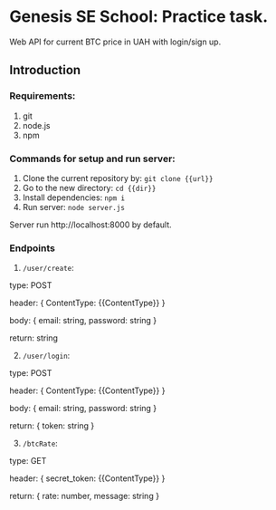 # Genesis SE School: Practice task. 
Web API for current BTC price in UAH with login/sign up.

## Introduction
### Requirements:
1. git
2. node.js
3. npm
### Commands for setup and run server:
1. Clone the current repository by: ```git clone {{url}}```
2. Go to the new directory: ```cd {{dir}}```
2. Install dependencies: ```npm i```
3. Run server: ```node server.js```

Server run http://localhost:8000 by default.
### Endpoints

1. ```/user/create```: 

type: POST

header: { ContentType: {{ContentType}} }

body: { email: string, password: string }

return: string

2. ```/user/login```: 

type: POST

header: { ContentType: {{ContentType}} }

body: { email: string, password: string }

return: { token: string }

3. ```/btcRate```: 

type: GET 

header: { secret_token: {{ContentType}} }

return: { rate: number, message: string }

